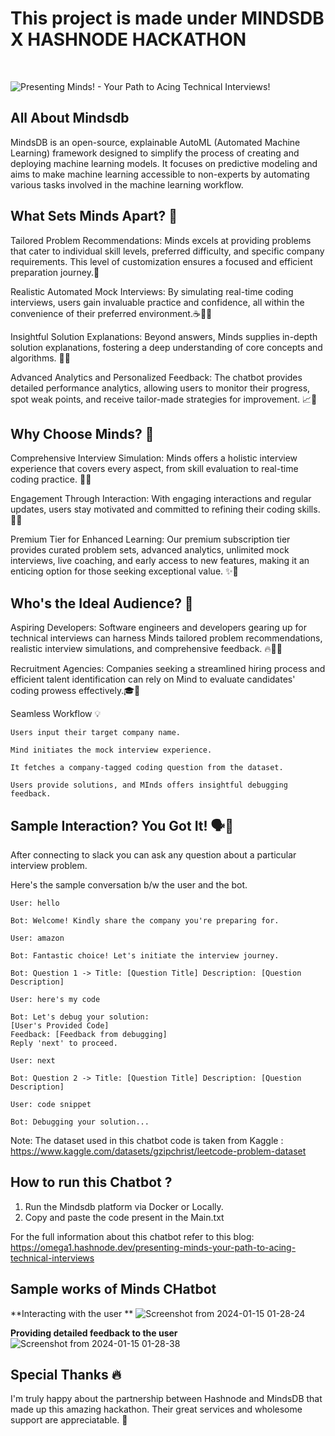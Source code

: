 # This  project is made under MINDSDB X HASHNODE HACKATHON

<br>

![Presenting Minds! - Your Path to Acing Technical Interviews!](https://github.com/Vikash-8090-Yadav/Minds/assets/85225156/cffab8eb-b1e5-4dcb-9e80-11e3312e06c0)

## All About Mindsdb

MindsDB is an open-source, explainable AutoML (Automated Machine Learning) framework designed to simplify the process of creating and deploying machine learning models. It focuses on predictive modeling and aims to make machine learning accessible to non-experts by automating various tasks involved in the machine learning workflow.


## What Sets Minds Apart? 🌟

Tailored Problem Recommendations: Minds excels at providing problems that cater to individual skill levels, preferred difficulty, and specific company requirements. This level of customization ensures a focused and efficient preparation journey.🎯

Realistic Automated Mock Interviews: By simulating real-time coding interviews, users gain invaluable practice and confidence, all within the convenience of their preferred environment.☕👩‍💻

Insightful Solution Explanations: Beyond answers, Minds supplies in-depth solution explanations, fostering a deep understanding of core concepts and algorithms. 🧠💡

Advanced Analytics and Personalized Feedback: The chatbot provides detailed performance analytics, allowing users to monitor their progress, spot weak points, and receive tailor-made strategies for improvement. 📈🚀

## Why Choose Minds? 🤔

Comprehensive Interview Simulation: Minds offers a holistic interview experience that covers every aspect, from skill evaluation to real-time coding practice. 💼💪

Engagement Through Interaction: With engaging interactions and regular updates, users stay motivated and committed to refining their coding skills.💬📅

Premium Tier for Enhanced Learning: Our premium subscription tier provides curated problem sets, advanced analytics, unlimited mock interviews, live coaching, and early access to new features, making it an enticing option for those seeking exceptional value. ✨🔑

## Who's the Ideal Audience? 🎯

Aspiring Developers: Software engineers and developers gearing up for technical interviews can harness Minds tailored problem recommendations, realistic interview simulations, and comprehensive feedback. 🔥👩‍💻

Recruitment Agencies: Companies seeking a streamlined hiring process and efficient talent identification can rely on Mind to evaluate candidates' coding prowess effectively.🎓🏢

Seamless Workflow 💡

```
Users input their target company name.

Mind initiates the mock interview experience.

It fetches a company-tagged coding question from the dataset.

Users provide solutions, and MInds offers insightful debugging feedback.
```

## Sample Interaction? You Got It! 🗣️💬

After connecting to slack you can ask any question about a particular interview problem.

Here's the sample conversation b/w the user and the bot.

```
User: hello

Bot: Welcome! Kindly share the company you're preparing for.

User: amazon

Bot: Fantastic choice! Let's initiate the interview journey.

Bot: Question 1 -> Title: [Question Title] Description: [Question Description]

User: here's my code

Bot: Let's debug your solution:
[User's Provided Code]
Feedback: [Feedback from debugging]
Reply 'next' to proceed.

User: next

Bot: Question 2 -> Title: [Question Title] Description: [Question Description]

User: code snippet

Bot: Debugging your solution...
```

Note: The dataset used in this chatbot code is taken from Kaggle : https://www.kaggle.com/datasets/gzipchrist/leetcode-problem-dataset
## How to run this Chatbot ?

1.  Run the Mindsdb platform via Docker or Locally.
2.  Copy and paste the code present in the Main.txt

For the full information about this chatbot refer to this blog: https://omega1.hashnode.dev/presenting-minds-your-path-to-acing-technical-interviews
## Sample works of Minds CHatbot

**Interacting with the user **
![Screenshot from 2024-01-15 01-28-24](https://github.com/Vikash-8090-Yadav/Minds/assets/85225156/b8487a5c-5656-4145-a39f-89305054042f)

**Providing detailed feedback to the user**
![Screenshot from 2024-01-15 01-28-38](https://github.com/Vikash-8090-Yadav/Minds/assets/85225156/4b002d43-476d-4288-9522-53d2a2e15385)

## Special Thanks 🔥

I'm truly happy about the partnership between Hashnode and MindsDB that made up this amazing hackathon. Their great services and wholesome support are appreciatable. 🍺




